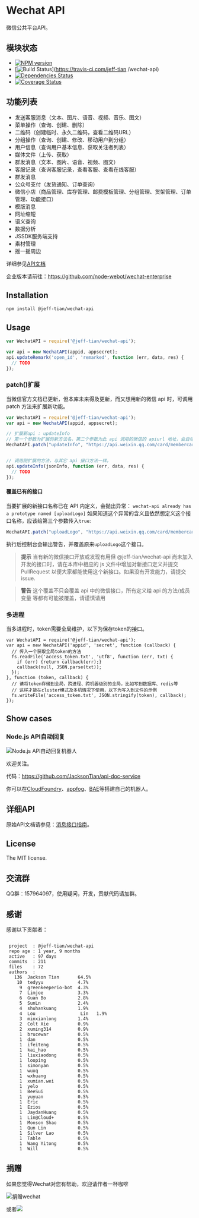 Wechat API
===========
微信公共平台API。

## 模块状态
- [![NPM version](https://badge.fury.io/js/wechat-api.png)](http://badge.fury.io/js/wechat)
- [![Build Status](https://travis-ci.com/jeff-tian/wechat-api.png?branch=master)](https://travis-ci.com/jeff-tian
/wechat-api)
- [![Dependencies Status](https://david-dm.org/jeff-tian/wechat-api.png)](https://david-dm.org/jeff-tian/wechat-api)
- [![Coverage Status](https://coveralls.io/repos/jeff-tian/wechat-api/badge.png)](https://coveralls.io/r/jeff-tian/wechat-api)

## 功能列表
- 发送客服消息（文本、图片、语音、视频、音乐、图文）
- 菜单操作（查询、创建、删除）
- 二维码（创建临时、永久二维码，查看二维码URL）
- 分组操作（查询、创建、修改、移动用户到分组）
- 用户信息（查询用户基本信息、获取关注者列表）
- 媒体文件（上传、获取）
- 群发消息（文本、图片、语音、视频、图文）
- 客服记录（查询客服记录，查看客服、查看在线客服）
- 群发消息
- 公众号支付（发货通知、订单查询）
- 微信小店（商品管理、库存管理、邮费模板管理、分组管理、货架管理、订单管理、功能接口）
- 模版消息
- 网址缩短
- 语义查询
- 数据分析
- JSSDK服务端支持
- 素材管理
- 摇一摇周边

详细参见[API文档](http://doxmate.cool/jeff-tian/wechat-api/api.html)

企业版本请前往：<https://github.com/node-webot/wechat-enterprise>

## Installation

```sh
npm install @jeff-tian/wechat-api
```

## Usage

```js
var WechatAPI = require('@jeff-tian/wechat-api');

var api = new WechatAPI(appid, appsecret);
api.updateRemark('open_id', 'remarked', function (err, data, res) {
  // TODO
});
```

### patch()扩展

当微信官方文档已更新，但本库未来得及更新，而又想用新的微信 api 时，可调用 patch 方法来扩展新功能。
```js
var WechatAPI = require('@jeff-tian/wechat-api');
var api = new WechatAPI(appid, appsecret);

// 扩展新api : updateInfo
// 第一个参数为扩展的新方法名，第二个参数为此 api 调用的微信的 apiurl 地址，会自动加上 token
WechatAPI.patch("updateInfo", "https://api.weixin.qq.com/card/membercard/updateuser");


// 调用刚扩展的方法，与其它 api 接口方法一样。
api.updateInfo(jsonInfo, function (err, data, res) {
  // TODO
});
```
#### 覆盖已有的接口
当要扩展的新接口名称已在 API 内定义，会抛出异常：
`wechat-api already has a prototype named [uploadLogo]`
如果知道这个异常的含义且依然想定义这个接口名称，应该给第三个参数传入`true`:
```js
WechatAPI.patch("uploadLogo", "https://api.weixin.qq.com/card/membercard/updateuser", true);
```
执行后控制台会输出警告，并覆盖原来`uploadLogo`这个接口。

> **提示** 当有新的微信接口开放或发现有用但 @jeff-tian/wechat-api 尚未加入开发的接口时，请在本库中相应的 js 文件中增加对新接口定义并提交 PullRequest 以便大家都能使用这个新接口。如果没有开发能力，请提交 issue. 

> **警告** 这个覆盖不只会覆盖 api 中的微信接口，所有定义给 api 的方法/成员变量 等都有可能被覆盖，请谨慎请用

### 多进程
当多进程时，token需要全局维护，以下为保存token的接口。
```
var WechatAPI = require('@jeff-tian/wechat-api');
var api = new WechatAPI('appid', 'secret', function (callback) {
  // 传入一个获取全局token的方法
  fs.readFile('access_token.txt', 'utf8', function (err, txt) {
    if (err) {return callback(err);}
    callback(null, JSON.parse(txt));
  });
}, function (token, callback) {
  // 请将token存储到全局，跨进程、跨机器级别的全局，比如写到数据库、redis等
  // 这样才能在cluster模式及多机情况下使用，以下为写入到文件的示例
  fs.writeFile('access_token.txt', JSON.stringify(token), callback);
});
```

## Show cases
### Node.js API自动回复

![Node.js API自动回复机器人](http://nodeapi.diveintonode.org/assets/qrcode.jpg)

欢迎关注。

代码：<https://github.com/JacksonTian/api-doc-service>

你可以在[CloudFoundry](http://www.cloudfoundry.com/)、[appfog](https://www.appfog.com/)、[BAE](http://developer.baidu.com/wiki/index.php?title=docs/cplat/rt/node.js)等搭建自己的机器人。

## 详细API
原始API文档请参见：[消息接口指南](http://mp.weixin.qq.com/wiki/index.php?title=消息接口指南)。


## License
The MIT license.

## 交流群
QQ群：157964097，使用疑问，开发，贡献代码请加群。

## 感谢
感谢以下贡献者：

```

 project  : @jeff-tian/wechat-api
 repo age : 1 year, 9 months
 active   : 97 days
 commits  : 211
 files    : 72
 authors  :
   136  Jackson Tian       64.5%
    10  tedyyu             4.7%
     9  greenkeeperio-bot  4.3%
     7  Limjoe             3.3%
     6  Guan Bo            2.8%
     5  SunLn              2.4%
     4  shuhankuang        1.9%
     4  Lou                 Lin   1.9%
     3  minxianlong        1.4%
     2  Colt Xie           0.9%
     2  xuming314          0.9%
     1  brucewar           0.5%
     1  dan                0.5%
     1  ifeiteng           0.5%
     1  kai_hao            0.5%
     1  liuxiaodong        0.5%
     1  looping            0.5%
     1  simonyan           0.5%
     1  wuxq               0.5%
     1  wxhuang            0.5%
     1  xumian.wei         0.5%
     1  yelo               0.5%
     1  BeeSui             0.5%
     1  yuyuan             0.5%
     1  Eric               0.5%
     1  Ezios              0.5%
     1  JaydanHuang        0.5%
     1  Lin@Cloud+         0.5%
     1  Monson Shao        0.5%
     1  Qun Lin            0.5%
     1  Silver Lao         0.5%
     1  Table              0.5%
     1  Wang Yitong        0.5%
     1  Will               0.5%

```

## 捐赠
如果您觉得Wechat对您有帮助，欢迎请作者一杯咖啡

![捐赠wechat](https://cloud.githubusercontent.com/assets/327019/2941591/2b9e5e58-d9a7-11e3-9e80-c25aba0a48a1.png)

或者[![](http://img.shields.io/gratipay/JacksonTian.svg)](https://www.gittip.com/JacksonTian/)
